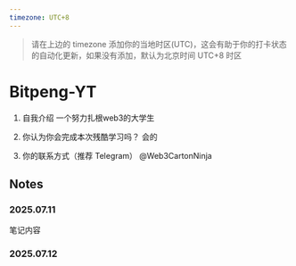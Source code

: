 ```yaml
---
timezone: UTC+8
---
```


> 请在上边的 timezone 添加你的当地时区(UTC)，这会有助于你的打卡状态的自动化更新，如果没有添加，默认为北京时间 UTC+8 时区


# Bitpeng-YT

1. 自我介绍
一个努力扎根web3的大学生

2. 你认为你会完成本次残酷学习吗？
会的

3. 你的联系方式（推荐 Telegram）
@Web3CartonNinja

## Notes

<!-- Content_START -->

### 2025.07.11

笔记内容

### 2025.07.12

<!-- Content_END -->
